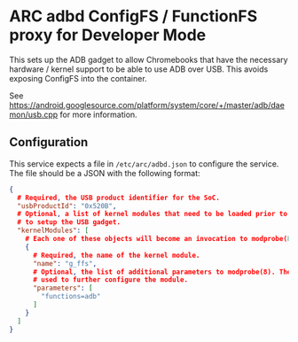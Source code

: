 # ARC adbd ConfigFS / FunctionFS proxy for Developer Mode

This sets up the ADB gadget to allow Chromebooks that have the necessary
hardware / kernel support to be able to use ADB over USB. This avoids exposing
ConfigFS into the container.

See
https://android.googlesource.com/platform/system/core/+/master/adb/daemon/usb.cpp
for more information.

## Configuration

This service expects a file in `/etc/arc/adbd.json` to configure the service.
The file should be a JSON with the following format:

```json
{
  # Required, the USB product identifier for the SoC.
  "usbProductId": "0x520B",
  # Optional, a list of kernel modules that need to be loaded prior to starting
  # to setup the USB gadget.
  "kernelModules": [
    # Each one of these objects will become an invocation to modprobe(8).
    {
      # Required, the name of the kernel module.
      "name": "g_ffs",
      # Optional, the list of additional parameters to modprobe(8). These can be
      # used to further configure the module.
      "parameters": [
        "functions=adb"
      ]
    }
  ]
}
```
